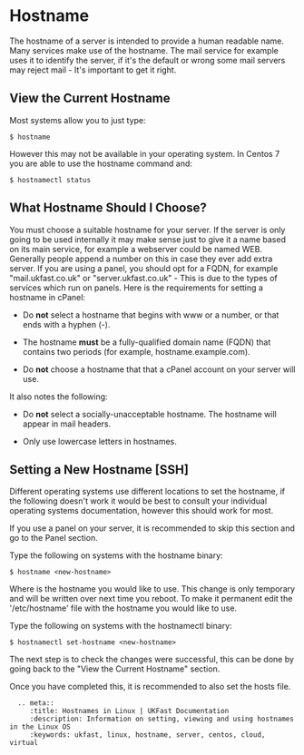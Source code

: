 # Hostname

The hostname of a server is intended to provide a human readable name. Many services make use of the hostname. The mail service for example uses it to identify the server, if it's the default or wrong some mail servers may reject mail - It's important to get it right.

## View the Current Hostname

Most systems allow you to just type:

    $ hostname
    
However this may not be available in your operating system. In Centos 7 you are able to use the hostname command and:

    $ hostnamectl status
    
## What Hostname Should I Choose?

You must choose a suitable hostname for your server. If the server is only going to be used internally it may make sense just to give it a name based on its main service, for example a webserver could be named WEB. Generally people append a number on this in case they ever add extra server. If you are using a panel, you should opt for a FQDN, for example "mail.ukfast.co.uk" or "server.ukfast.co.uk" - This is due to the types of services which run on panels. Here is the requirements for setting a hostname in cPanel:

- Do **not** select a hostname that begins with www or a number, or that ends with a hyphen (-).

- The hostname **must** be a fully-qualified domain name (FQDN) that contains two periods (for example, hostname.example.com).

- Do **not** choose a hostname that that a cPanel account on your server will use.

It also notes the following:

- Do **not** select a socially-unacceptable hostname. The hostname will appear in mail headers.

- Only use lowercase letters in hostnames.


    
## Setting a New Hostname [SSH]

Different operating systems use different locations to set the hostname, if the following doesn't work it would be best to consult your individual operating systems documentation, however this should work for most.

If you use a panel on your server, it is recommended to skip this section and go to the Panel section.

Type the following on systems with the hostname binary:

    $ hostname <new-hostname>

Where <new-hostname> is the hostname you would like to use. This change is only temporary and will be written over next time you reboot. To make it permanent edit the '/etc/hostname' file with the hostname you would like to use.

Type the following on systems with the hostnamectl binary:

    $ hostnamectl set-hostname <new-hostname>
    
The next step is to check the changes were successful, this can be done by going back to the "View the Current Hostname" section.

Once you have completed this, it is recommended to also set the hosts file.

[//]: # (TODO: Create hosts article to cover general usage including on windows and mac)

```eval_rst
  .. meta::
     :title: Hostnames in Linux | UKFast Documentation
     :description: Information on setting, viewing and using hostnames in the Linux OS
     :keywords: ukfast, linux, hostname, server, centos, cloud, virtual

